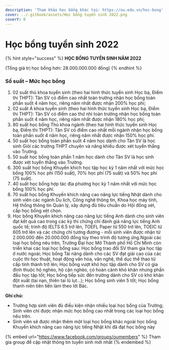 ```yaml
---
description: 'Tham khảo học bổng khác tại: https://ou.edu.vn/hoc-bong'
cover: ../.gitbook/assets/Học bổng tuyển sinh 2022.png
coverY: 0
---
```


# Học bổng tuyển sinh 2022

{% hint style="success" %}
**HỌC BỔNG TUYỂN SINH NĂM 2022**

(Tổng giá trị học bổng hơn: 28.000.000.000 đồng)
{% endhint %}

### &#x20;Số suất – Mức học bổng

1. 02 suất thủ khoa tuyển sinh (theo hai hình thức tuyển sinh Học bạ, Điểm thi THPT): Tân SV có điểm cao nhất toàn trường nhận học bổng toàn phần suốt 4 năm học, riêng năm nhất được nhận 200% học phí;
2. 02 suất Á khoa tuyển sinh (theo hai hình thức tuyển sinh Học bạ, Điểm thi THPT): Tân SV có điểm cao thứ nhì toàn trường nhận học bổng toàn phần suốt 4 năm học, riêng năm nhất được nhận 180% học phí;
3. 80 suất học bổng Thủ khoa ngành (theo hai hình thức tuyển sinh Học bạ, Điểm thi THPT): Tân SV có điểm cao nhất mỗi ngành nhận học bổng toàn phần suốt 4 năm học, riêng năm nhất được nhận 150% học phí.
4. 50 suất học bổng toàn phần suốt 4 năm học dành cho Tân SV là học sinh Giỏi các trường THPT chuyên và năng khiếu được xét tuyển thẳng vào Trường.
5. 50 suất học bổng toàn phần 1 năm học dành cho Tân SV là học sinh được xét tuyển thẳng vào Trường.
6. 300 suất học bổng Khuyến khích học tập học kỳ 1 năm nhất với mức học bổng 100% học phí (150 suất), 70% học phí (75 suất) và 50% học phí (75 suất).
7. 40 suất học bổng hợp tác địa phương học kỳ 1 năm nhất với mức học bổng 100% học phí.
8. 70 suất học bổng Khuyến khích nâng cao năng lực tiếng Nhật dành cho sinh viên các ngành Du lịch, Công nghệ thông tin, Khoa học máy tính, Hệ thống thông tin Quản lý, xây dựng đủ tiêu chuẩn do Hội đồng xét, cấp học bổng xét chọn.
9. Học bổng Khuyến khích nâng cao năng lực tiếng Anh dành cho sinh viên đạt kết quả cao trong các kỳ thi chứng chỉ đánh giá năng lực tiếng Anh quốc tế; trình độ IELTS 6.5 trở lên, TOEFL Paper từ 550 trở lên, TOEIC từ 605 trở lên và các chứng chỉ tương đương - mỗi sinh viên được nhận từ 2.000.000 đến 20.000.000 đồng tùy theo trình độ tương ứng.Ngoài các loại học bổng nêu trên, Trường Đại học Mở Thành phố Hồ Chí Minh còn triển khai các loại học bổng sau: Học bổng trao đổi SV tham gia học tập ở nước ngoài; Học bổng Tài năng dành cho các SV đạt giải cao của các cuộc thi học thuật, hoạt động văn hóa, văn nghệ, thể dục thể thao từ cấp tỉnh thành trở lên; Học bổng vượt khó học tập dành cho SV có gia đình thuộc hộ nghèo, hộ cận nghèo, có hoàn cảnh khó khăn nhưng phấn đấu học tập tốt; Học bổng tiếp sức đến trường dành cho SV có khó khăn đột xuất (tai nạn, thiên tai lũ lụt…); Học bổng sinh viên 5 tốt; Học bổng thanh niên tiên tiến làm theo lời Bác.&#x20;

**Ghi chú:**

* Trường hợp sinh viên đủ điều kiện nhận nhiều loại học bổng của Trường; Sinh viên chỉ được nhận mức học bổng cao nhất trong các loại học bổng nêu trên.
* Sinh viên sẽ được nhận thêm một loại học bổng khác ngoài học bổng Khuyến khích nâng cao năng lực tiếng Nhật khi đã đạt học bổng này

{% embed url="https://www.facebook.com/groups/oumembers" %}
Tham gia group để cập nhật thông tin tuyển sinh mới nhất
{% endembed %}
